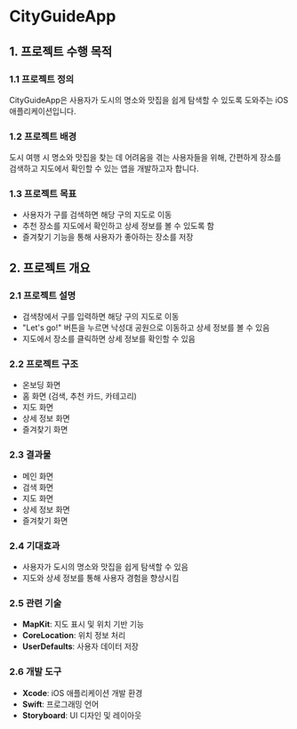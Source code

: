 # CityGuideApp

## 1. 프로젝트 수행 목적
### 1.1 프로젝트 정의
CityGuideApp은 사용자가 도시의 명소와 맛집을 쉽게 탐색할 수 있도록 도와주는 iOS 애플리케이션입니다.

### 1.2 프로젝트 배경
도시 여행 시 명소와 맛집을 찾는 데 어려움을 겪는 사용자들을 위해, 간편하게 장소를 검색하고 지도에서 확인할 수 있는 앱을 개발하고자 합니다.

### 1.3 프로젝트 목표
- 사용자가 구를 검색하면 해당 구의 지도로 이동
- 추천 장소를 지도에서 확인하고 상세 정보를 볼 수 있도록 함
- 즐겨찾기 기능을 통해 사용자가 좋아하는 장소를 저장

## 2. 프로젝트 개요
### 2.1 프로젝트 설명
- 검색창에서 구를 입력하면 해당 구의 지도로 이동
- "Let's go!" 버튼을 누르면 낙성대 공원으로 이동하고 상세 정보를 볼 수 있음
- 지도에서 장소를 클릭하면 상세 정보를 확인할 수 있음

### 2.2 프로젝트 구조
- 온보딩 화면
- 홈 화면 (검색, 추천 카드, 카테고리)
- 지도 화면
- 상세 정보 화면
- 즐겨찾기 화면

### 2.3 결과물
- 메인 화면
- 검색 화면
- 지도 화면
- 상세 정보 화면
- 즐겨찾기 화면

### 2.4 기대효과
- 사용자가 도시의 명소와 맛집을 쉽게 탐색할 수 있음
- 지도와 상세 정보를 통해 사용자 경험을 향상시킴

### 2.5 관련 기술
- **MapKit**: 지도 표시 및 위치 기반 기능
- **CoreLocation**: 위치 정보 처리
- **UserDefaults**: 사용자 데이터 저장

### 2.6 개발 도구
- **Xcode**: iOS 애플리케이션 개발 환경
- **Swift**: 프로그래밍 언어
- **Storyboard**: UI 디자인 및 레이아웃

